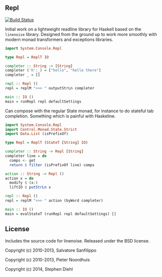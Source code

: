 Repl
----

[![Build Status](https://travis-ci.org/sdiehl/haskell-linenoise.svg?branch=master)](https://travis-ci.org/sdiehl/haskell-linenoise)

Initial work on a lightweight readline library for Haskell based on the ``linenoise`` library. Designed from
the ground up to work more smoothly with modern monad transformers and exceptions libraries.

```haskell
import System.Console.Repl

type Repl = ReplT IO

completer :: String -> [String]
completer ('h':_) = ["hello", "hello there"]
completer _ = []

repl :: Repl ()
repl = replM ">>> " outputStrLn completer

main :: IO ()
main = runRepl repl defaultSettings
```

Can compose with the regular State monad, for instance to do stateful tab completion. Something which is
painful with Haskeline.

```haskell
import System.Console.Repl
import Control.Monad.State.Strict
import Data.List (isPrefixOf)

type Repl = ReplT (StateT [String] IO)

completer :: String -> Repl [String]
completer line = do
  comps <- get
  return $ filter (isPrefixOf line) comps

action :: String -> Repl ()
action x = do
  modify $ (x:)
  liftIO $ putStrLn x

repl :: Repl ()
repl = replM ">>> " action (byWord completer)

main :: IO ()
main = evalStateT (runRepl repl defaultSettings) []
```

License
-------

Includes the source code for linenoise. Released under the BSD license.

Copyright (c) 2010-2013, Salvatore Sanfilippo <antirez at gmail dot com>

Copyright (c) 2010-2013, Pieter Noordhuis <pcnoordhuis at gmail dot com>

Copyright (c) 2014, Stephen Diehl

